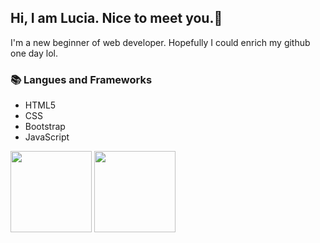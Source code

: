 

<!--
**lurulu156/lurulu156** is a ✨ _special_ ✨ repository because its `README.md` (this file) appears on your GitHub profile.

Here are some ideas to get you started:

- 🔭 I’m currently working on ...
- 🌱 I’m currently learning ...
- 👯 I’m looking to collaborate on ...
- 🤔 I’m looking for help with ...
- 💬 Ask me about ...
- 📫 How to reach me: ...
- 😄 Pronouns: ...
- ⚡ Fun fact: ...
-->

## Hi, I am Lucia. Nice to meet you.👋
I'm a new beginner of web developer. Hopefully I could enrich my github one day lol.

### 📚 Langues and Frameworks
- HTML5
- CSS
- Bootstrap
- JavaScript

<p>
  <img height="130px" src="https://github-readme-stats.vercel.app/api?username=lurulu156&show_icons=true&theme=nightowl&hide=contribs,prs" />
  <img height="130px" src="https://github-readme-stats.vercel.app/api/top-langs/?username=lurulu156&layout=compact&theme=nightowl" />
</p>

